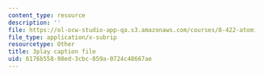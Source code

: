 ```yaml
---
content_type: resource
description: ''
file: https://ol-ocw-studio-app-qa.s3.amazonaws.com/courses/8-422-atomic-and-optical-physics-ii-spring-2013/6176b55898ed3cbc859a0724c48667ae_QE-9hHvOles.srt
file_type: application/x-subrip
resourcetype: Other
title: 3play caption file
uid: 6176b558-98ed-3cbc-859a-0724c48667ae
---
```

